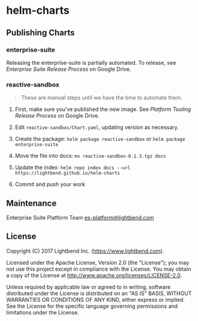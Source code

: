 # helm-charts

## Publishing Charts

### enterprise-suite

Releasing the enterprise-suite is partially automated. To release, see *Enterprise Suite Release Process* on Google Drive.

### reactive-sandbox

> These are manual steps until we have the time to automate them.

1. First, make sure you've published the new image. See *Platform Tooling Release Process* on Google Drive.

2. Edit `reactive-sandbox/Chart.yaml`, updating version as necessary.

3. Create the package: `helm package reactive-sandbox` or `helm package enterprise-suite`

4. Move the file into docs: `mv reactive-sandbox-0.1.3.tgz docs`

5. Update the index: `helm repo index docs --url https://lightbend.github.io/helm-charts`

6. Commit and push your work

## Maintenance

Enterprise Suite Platform Team <es-platform@lightbend.com>

## License

Copyright (C) 2017 Lightbend Inc. (https://www.lightbend.com).

Licensed under the Apache License, Version 2.0 (the "License"); you may not use this project except in compliance with the License. You may obtain a copy of the License at http://www.apache.org/licenses/LICENSE-2.0.

Unless required by applicable law or agreed to in writing, software distributed under the License is distributed on an "AS IS" BASIS, WITHOUT WARRANTIES OR CONDITIONS OF ANY KIND, either express or implied. See the License for the specific language governing permissions and limitations under the License.
